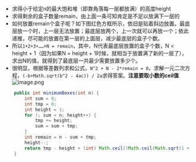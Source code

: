- 求得小于给定n的最大饱和堆（即靠角落每一层都放满）的高度height
- 求得剩余的盒子数量remain，由上面一条可知肯定是不足以放满下一层的
- 如何放置remain个盒子呢？如下图红色方框所示，依旧是贴着斜边放置。最底层放一个时，上一层无法放置；最底层放两个，上一次就可以再放一个；依此递推，尽可能的放置在第一层的上面层，减少最底层的盒子个数。
- 所以`1+2+3+……+N = remain`，其中，N代表最底层放置的盒子个数，N < height + 1（因为如果N = height + 1时候，就相当于放置满了新的一层了），求出N的值，就得到了最底层一共最少需要放置多少个。
- 很明显，根据等差数列求和公式，`N^2 + N - 2*remain = 0`，求解一元二次方程，`(-b+Math.sqrt(b^2 - 4ac)) / 2a`求得答案。**注意要取小数的ceil值**
![image.png](https://pic.leetcode-cn.com/1611472722-mMWVYz-image.png)

```java
    public int minimumBoxes(int n) {
        int sum = 0;
        int tmp = 0;
        int height = 1;
        for (; sum < n; height++) {
            tmp += height;
            sum = sum + tmp;
        }
        int remain = n - sum + tmp;
        height--;
        return tmp - height + (int) Math.ceil((Math.ceil(Math.sqrt(1 + 8 * remain)) - 1) / 2);
    }
```

